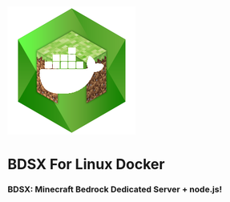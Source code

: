 ![logo](BDSX-Linux.png)

# BDSX For Linux Docker
### BDSX: Minecraft Bedrock Dedicated Server + node.js!